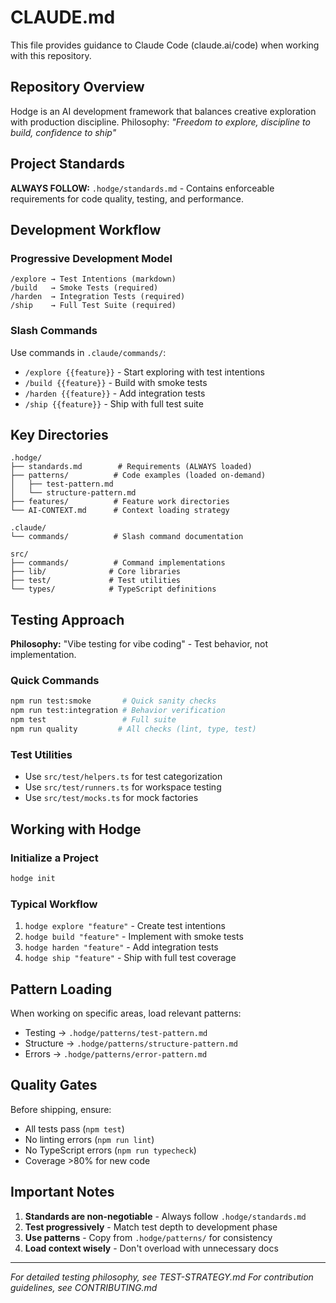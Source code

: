 # CLAUDE.md

This file provides guidance to Claude Code (claude.ai/code) when working with this repository.

## Repository Overview

Hodge is an AI development framework that balances creative exploration with production discipline. Philosophy: *"Freedom to explore, discipline to build, confidence to ship"*

## Project Standards

**ALWAYS FOLLOW:** `.hodge/standards.md` - Contains enforceable requirements for code quality, testing, and performance.

## Development Workflow

### Progressive Development Model
```
/explore → Test Intentions (markdown)
/build   → Smoke Tests (required)
/harden  → Integration Tests (required)
/ship    → Full Test Suite (required)
```

### Slash Commands
Use commands in `.claude/commands/`:
- `/explore {{feature}}` - Start exploring with test intentions
- `/build {{feature}}` - Build with smoke tests
- `/harden {{feature}}` - Add integration tests
- `/ship {{feature}}` - Ship with full test suite

## Key Directories

```
.hodge/
├── standards.md        # Requirements (ALWAYS loaded)
├── patterns/          # Code examples (loaded on-demand)
│   ├── test-pattern.md
│   └── structure-pattern.md
├── features/          # Feature work directories
└── AI-CONTEXT.md      # Context loading strategy

.claude/
└── commands/          # Slash command documentation

src/
├── commands/          # Command implementations
├── lib/              # Core libraries
├── test/             # Test utilities
└── types/            # TypeScript definitions
```

## Testing Approach

**Philosophy:** "Vibe testing for vibe coding" - Test behavior, not implementation.

### Quick Commands
```bash
npm run test:smoke       # Quick sanity checks
npm run test:integration # Behavior verification
npm test                 # Full suite
npm run quality         # All checks (lint, type, test)
```

### Test Utilities
- Use `src/test/helpers.ts` for test categorization
- Use `src/test/runners.ts` for workspace testing
- Use `src/test/mocks.ts` for mock factories

## Working with Hodge

### Initialize a Project
```bash
hodge init
```

### Typical Workflow
1. `hodge explore "feature"` - Create test intentions
2. `hodge build "feature"` - Implement with smoke tests
3. `hodge harden "feature"` - Add integration tests
4. `hodge ship "feature"` - Ship with full test coverage

## Pattern Loading

When working on specific areas, load relevant patterns:
- Testing → `.hodge/patterns/test-pattern.md`
- Structure → `.hodge/patterns/structure-pattern.md`
- Errors → `.hodge/patterns/error-pattern.md`

## Quality Gates

Before shipping, ensure:
- All tests pass (`npm test`)
- No linting errors (`npm run lint`)
- No TypeScript errors (`npm run typecheck`)
- Coverage >80% for new code

## Important Notes

1. **Standards are non-negotiable** - Always follow `.hodge/standards.md`
2. **Test progressively** - Match test depth to development phase
3. **Use patterns** - Copy from `.hodge/patterns/` for consistency
4. **Load context wisely** - Don't overload with unnecessary docs

---
*For detailed testing philosophy, see TEST-STRATEGY.md*
*For contribution guidelines, see CONTRIBUTING.md*